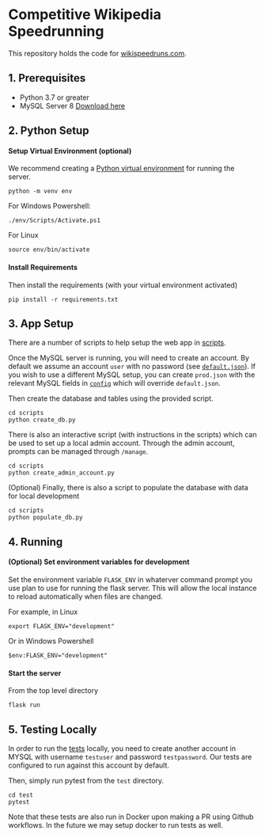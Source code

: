 # Competitive Wikipedia Speedrunning

This repository holds the code for [wikispeedruns.com](https://wikispeedruns.com).

## 1. Prerequisites

- Python 3.7 or greater
- MySQL Server 8 [Download here](https://dev.mysql.com/downloads/)

## 2. Python Setup

#### Setup Virtual Environment (optional)
We recommend creating a [Python virtual environment](https://docs.python.org/3/tutorial/venv.html)
for running the server.
```
python -m venv env
```

For Windows Powershell:
```
./env/Scripts/Activate.ps1
```

For Linux
```
source env/bin/activate
```

#### Install Requirements
Then install the requirements (with your virtual environment activated)
```
pip install -r requirements.txt
```

## 3. App Setup
There are a number of scripts to help setup the web app in [scripts](scripts).

Once the MySQL server is running, you will need to create an account. By
default we assume an account `user` with no password (see
[`default.json`](config/default.json)). If you wish to use a different MySQL
setup, you can create `prod.json` with the relevant MySQL fields in
[`config`](config) which will override `default.json`.

Then create the database and tables using the provided script.
```
cd scripts
python create_db.py
```

There is also an interactive script (with instructions in the scripts) which
can be used to set up a local admin account. Through the admin account, 
prompts can be managed through `/manage`.
```
cd scripts
python create_admin_account.py
```

(Optional) Finally, there is also a script to populate the database with data
for local development
```
cd scripts
python populate_db.py
```
## 4. Running

#### (Optional) Set environment variables for development
Set the environment variable `FLASK_ENV` in whaterver command prompt you use plan to use
for running the flask server. This will allow the local instance to reload automatically
when files are changed.

For example, in Linux
```
export FLASK_ENV="development"
```

Or in Windows Powershell
```
$env:FLASK_ENV="development"
```

#### Start the server
From the top level directory
```
flask run
```

## 5. Testing Locally

In order to run the [tests](test) locally, you need to create another account in MYSQL
with username `testuser` and password `testpassword`. Our tests are configured to run
against this account by default.

Then, simply run pytest from the `test` directory.
```
cd test
pytest
```

Note that these tests are also run in Docker upon making a PR using Github workflows.
In the future we may setup docker to run tests as well.